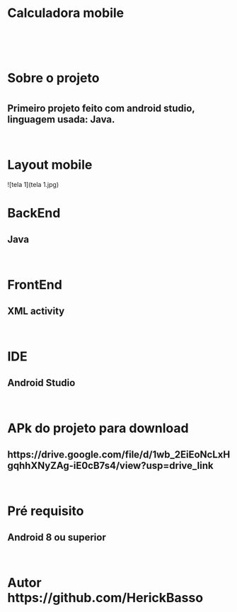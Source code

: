 <h1> Calculadora mobile  <h1/>
<br>
<h1> Sobre o projeto <h1/>
<h2> Primeiro projeto feito com android studio, linguagem usada: Java. </h2>
<br>
<h1> Layout mobile </h1>
![tela 1](tela 1.jpg)
<br>
<h1> BackEnd </h1>
<h2> Java </h2>
<br>
<h1> FrontEnd </h1>
<h2> XML activity </h2>
<br>
<h1> IDE </h1>
<h2> Android Studio </h2>
<br>
<h1> APk do projeto para download </h1>
<h2> https://drive.google.com/file/d/1wb_2EiEoNcLxHgqhhXNyZAg-iE0cB7s4/view?usp=drive_link </h2>
<br>
<h1> Pré requisito </h1>
<h2> Android 8 ou superior </h2>
<br>
<h1> Autor https://github.com/HerickBasso </h1>
